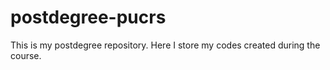 # postdegree-pucrs
This is my postdegree repository. Here I store my codes created during the course.
